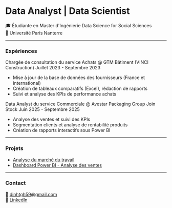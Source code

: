 # Data Analyst | Data Scientist

🎓 Étudiante en Master d'Ingénierie Data Science for Social Sciences  
📍 Université Paris Nanterre

---

### Expériences
Chargée de consultation du service Achats @ GTM Bâtiment (VINCI Construction)
Juillet 2023 - Septembre 2023
- Mise à jour de la base de données des fournisseurs (France et international) 
- Création de tableaux comparatifs (Excel), rédaction de rapports
- Suivi et analyse des KPIs de performance achats

Data Analyst du service Commerciale @ Avestar Packaging Group Join Stock 
Juin 2025 - Septembre 2025
- Analyse des ventes et suivi des KPIs
- Segmentation clients et analyse de rentabilité produits
- Création de rapports interactifs sous Power BI

---

### Projets

- [Analyse du marché du travail](https://github.com/han-dinh/projet-marche-travail)  
- [Dashboard Power BI - Analyse des ventes](https://github.com/han-dinh/dashboard-ventes)

---

### Contact

📧 dinhtgh59@gmail.com  
🔗 [LinkedIn](https://www.linkedin.com/in/dinh-tgh/)
